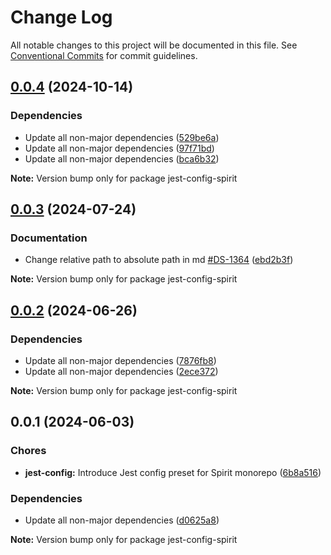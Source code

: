 # Change Log

All notable changes to this project will be documented in this file.
See [Conventional Commits](https://conventionalcommits.org) for commit guidelines.

<a name="0.0.4"></a>

## [0.0.4](https://github.com/lmc-eu/spirit-design-system/compare/jest-config-spirit@0.0.3...jest-config-spirit@0.0.4) (2024-10-14)

### Dependencies

- Update all non-major dependencies ([529be6a](https://github.com/lmc-eu/spirit-design-system/commit/529be6a))
- Update all non-major dependencies ([97f71bd](https://github.com/lmc-eu/spirit-design-system/commit/97f71bd))
- Update all non-major dependencies ([bca6b32](https://github.com/lmc-eu/spirit-design-system/commit/bca6b32))

**Note:** Version bump only for package jest-config-spirit

<a name="0.0.3"></a>

## [0.0.3](https://github.com/lmc-eu/spirit-design-system/compare/jest-config-spirit@0.0.2...jest-config-spirit@0.0.3) (2024-07-24)

### Documentation

- Change relative path to absolute path in md [#DS-1364](https://github.com/lmc-eu/spirit-design-system/issues/DS-1364) ([ebd2b3f](https://github.com/lmc-eu/spirit-design-system/commit/ebd2b3f))

**Note:** Version bump only for package jest-config-spirit

<a name="0.0.2"></a>

## [0.0.2](https://github.com/lmc-eu/spirit-design-system/compare/jest-config-spirit@0.0.1...jest-config-spirit@0.0.2) (2024-06-26)

### Dependencies

- Update all non-major dependencies ([7876fb8](https://github.com/lmc-eu/spirit-design-system/commit/7876fb8))
- Update all non-major dependencies ([2ece372](https://github.com/lmc-eu/spirit-design-system/commit/2ece372))

**Note:** Version bump only for package jest-config-spirit

<a name="0.0.1"></a>

## 0.0.1 (2024-06-03)

### Chores

- **jest-config:** Introduce Jest config preset for Spirit monorepo ([6b8a516](https://github.com/lmc-eu/spirit-design-system/commit/6b8a516))

### Dependencies

- Update all non-major dependencies ([d0625a8](https://github.com/lmc-eu/spirit-design-system/commit/d0625a8))

**Note:** Version bump only for package jest-config-spirit
